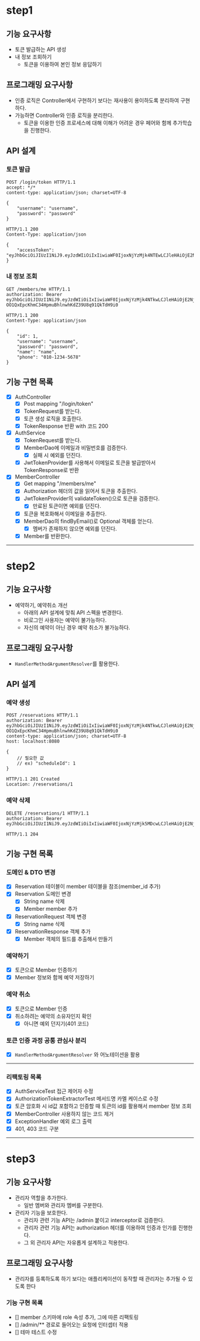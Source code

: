 # step1 

## 기능 요구사항
- 토큰 발급하는 API 생성
- 내 정보 조회하기
  - 토큰을 이용하여 본인 정보 응답하기


## 프로그래밍 요구사항
- 인증 로직은 Controller에서 구현하기 보다는 재사용이 용이하도록 분리하여 구현하다.
- 가능하면 Controller와 인증 로직을 분리한다. 
  - 토큰을 이용한 인증 프로세스에 대해 이해가 어려운 경우 페어와 함께 추가학습을 진행한다.

## API 설계

### 토큰 발급
```http request
POST /login/token HTTP/1.1
accept: */*
content-type: application/json; charset=UTF-8

{
    "username": "username",
    "password": "password"
}
```

```http request
HTTP/1.1 200 
Content-Type: application/json

{
    "accessToken": "eyJhbGciOiJIUzI1NiJ9.eyJzdWIiOiIxIiwiaWF0IjoxNjYzMjk4NTEwLCJleHAiOjE2NjMzMDIxMTAsInJvbGUiOiJBRE1JTiJ9.7pxE1cjS51snIrfk21m2Nw0v08HCjgkRD2WSxTK318M"
}
```

### 내 정보 조회

```http request
GET /members/me HTTP/1.1
authorization: Bearer eyJhbGciOiJIUzI1NiJ9.eyJzdWIiOiIxIiwiaWF0IjoxNjYzMjk4NTkwLCJleHAiOjE2NjMzMDIxOTAsInJvbGUiOiJBRE1JTiJ9.-OO1QxEpcKhmC34HpmuBhlnwhKdZ39U8q91QkTdH9i0
```

```http request
HTTP/1.1 200 
Content-Type: application/json

{
    "id": 1,
    "username": "username",
    "password": "password",
    "name": "name",
    "phone": "010-1234-5678"
}
```

## 기능 구현 목록
- [x] AuthController
  - [x] Post mapping "/login/token" 
  - [x] TokenRequest를 받는다.
  - [x] 토큰 생성 로직을 호출한다.
  - [x] TokenResponse 반환 with 코드 200
- [x] AuthService
  - [x] TokenRequest를 받는다.
  - [x] MemberDao에 이메일과 비밀번호를 검증한다.
    - [x] 실패 시 예외를 던진다.
  - [x] JwtTokenProvider를 사용해서 이메일로 토큰을 발급받아서 TokenResponse로 반환
- [x] MemberController
  - [x] Get mapping "/members/me"
  - [x] Authorization 헤더의 값을 읽어서 토큰을 추출한다.
  - [x] JwtTokenProvider의 validateToken()으로 토큰을 검증한다.
    - [x] 만료된 토큰이면 예외를 던진다.
  - [x] 토큰을 복호화해서 이메일을 추출한다.
  - [x] MemberDao의 findByEmail()로 Optional<Member> 객체를 얻는다.
    - [x] 멤버가 존재하지 않으면 예외를 던진다.
  - [x] Member를 반환한다.

---

# step2

## 기능 요구사항
- 예약하기, 예약취소 개선 
  - 아래의 API 설계에 맞춰 API 스펙을 변경한다.
  - 비로그인 사용자는 예약이 불가능하다.
  - 자신의 예약이 아닌 경우 예약 취소가 불가능하다.

## 프로그래밍 요구사항
- `HandlerMethodArgumentResolver`를 활용한다.

## API 설계

### 예약 생성
```http request
POST /reservations HTTP/1.1
authorization: Bearer eyJhbGciOiJIUzI1NiJ9.eyJzdWIiOiIxIiwiaWF0IjoxNjYzMjk4NTkwLCJleHAiOjE2NjMzMDIxOTAsInJvbGUiOiJBRE1JTiJ9.-OO1QxEpcKhmC34HpmuBhlnwhKdZ39U8q91QkTdH9i0
content-type: application/json; charset=UTF-8
host: localhost:8080

{
    // 필요한 값
    // ex) "scheduleId": 1
}
```

```http request
HTTP/1.1 201 Created
Location: /reservations/1
```

### 예약 삭제
```http request
DELETE /reservations/1 HTTP/1.1
authorization: Bearer eyJhbGciOiJIUzI1NiJ9.eyJzdWIiOiIxIiwiaWF0IjoxNjYzMjk5MDcwLCJleHAiOjE2NjMzMDI2NzAsInJvbGUiOiJBRE1JTiJ9.zgz7h7lrKLNw4wP9I0W8apQnMUn3WHnmqQ1N2jNqwlQ
```

```http request
HTTP/1.1 204 
```

## 기능 구현 목록

### 도메인 & DTO 변경
- [x] Reservation 테이블이 member 테이블을 참조(member_id 추가)
- [x] Reservation 도메인 변경
  - [x] String name 삭제
  - [x] Member member 추가
- [x] ReservationRequest 객체 변경
  - [x] String name 삭제
- [x] ReservationResponse 객체 추가
  - [x] Member 객체의 필드를 추출해서 만들기

### 예약하기
- [x] 토큰으로 Member 인증하기
- [x] Member 정보와 함께 예약 저장하기

### 예약 취소
- [x] 토큰으로 Member 인증
- [x] 취소하려는 예약의 소유자인지 확인
  - [x] 아니면 예외 던지기(401 코드)

### 토큰 인증 과정 공통 관심사 분리
- [x] `HandlerMethodArgumentResolver` 와 어노테이션을 활용

---

### 리팩토링 목록
- [x] AuthServiceTest 접근 제어자 수정
- [x] AuthorizationTokenExtractorTest 메서드명 카멜 케이스로 수정
- [x] 토큰 암호화 시 id값 포함하고 인증할 때 토큰의 id를 활용해서 member 정보 조회 
- [x] MemberController 사용하지 않는 코드 제거 
- [x] ExceptionHandler 예외 로그 출력
- [x] 401, 403 코드 구분

---
# step3

## 기능 요구사항
- 관리자 역할을 추가한다.
  - 일반 멤버와 관리자 멤버를 구분한다.
- 관리자 기능을 보호한다.
  - 관리자 관련 기능 API는 /admin 붙이고 interceptor로 검증한다.
  - 관리자 관련 기능 API는 authorization 헤더를 이용하여 인증과 인가를 진행한다.
  - 그 외 관리자 API는 자유롭게 설계하고 적용한다.

## 프로그래밍 요구사항
- 관리자를 등록하도록 하기 보다는 애플리케이션이 동작할 때 관리자는 추가될 수 있도록 한다

### 기능 구현 목록
- [] member 스키마에 role 속성 추가, 그에 따른 리팩토링
- [] /admin/** 경로로 들어오는 요청에 인터셉터 적용
- [] 테마 테스트 수정
